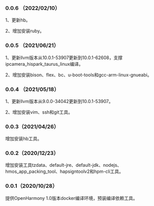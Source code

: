 ### 0.0.6 （2022/02/10）

1、更新hb。

2、增加安装ruby。



### 0.0.5 （2021/06/21）

1、更新llvm版本从10.0.1-53907更新到10.0.1-62608，支撑ipcamera_hispark_taurus_linux编译。

2、增加安装bison、flex、bc、u-boot-tools和gcc-arm-linux-gnueabi。



### 0.0.4 （2021/05/18）

1、更新llvm版本从9.0.0-34042更新到10.0.1-53907。

2、增加安装vim、ssh和git工具。



### 0.0.3（2021/04/26）

增加安装hb工具。



### 0.0.2（2020/12/23）

增加安装工具tzdata、default-jre、default-jdk、nodejs、hmos_app_packing_tool、hapsigntoolv2和hpm-cli工具。



 ### 0.0.1（2020/10/28）

提供OpenHarmony 1.0版本docker编译环境，预装编译依赖工具。